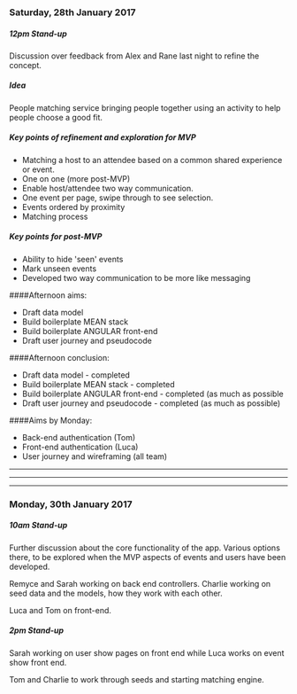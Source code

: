 ### Saturday, 28th January 2017

##### **12pm Stand-up**

Discussion over feedback from Alex and Rane last night to refine the concept.

##### Idea

People matching service bringing people together using an activity to help people choose a good fit.

##### Key points of refinement and exploration for MVP


* Matching a host to an attendee based on a common shared experience or event.
* One on one (more post-MVP)
* Enable host/attendee two way communication.
* One event per page, swipe through to see selection.
* Events ordered by proximity
* Matching process


##### Key points for post-MVP

* Ability to hide 'seen' events
* Mark unseen events
* Developed two way communication to be more like messaging

####Afternoon aims:

* Draft data model
* Build boilerplate MEAN stack
* Build boilerplate ANGULAR front-end
* Draft user journey and pseudocode

####Afternoon conclusion:

* Draft data model - completed
* Build boilerplate MEAN stack - completed
* Build boilerplate ANGULAR front-end - completed (as much as possible
* Draft user journey and pseudocode - completed (as much as possible)

####Aims by Monday:

* Back-end authentication (Tom)
* Front-end authentication (Luca)
* User journey and wireframing (all team)

- - - - - - - -
- - - - - - - -
- - - - - - - -


### Monday, 30th January 2017

##### **10am Stand-up**

Further discussion about the core functionality of the app. Various options there, to be explored when the MVP aspects of events and users have been developed.

Remyce and Sarah working on back end controllers.
Charlie working on seed data and the models, how they work with each other.

Luca and Tom on front-end.

##### **2pm Stand-up**

Sarah working on user show pages on front end while Luca works on event show front end.

Tom and Charlie to work through seeds and starting matching engine.
